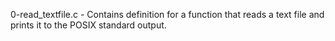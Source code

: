 0-read_textfile.c - Contains definition for a function that reads a text file and prints it to the POSIX standard output.
